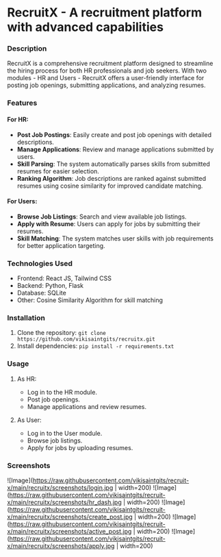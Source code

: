 # RecruitX - A recruitment platform with advanced capabilities

### Description
RecruitX is a comprehensive recruitment platform designed to streamline the hiring process for both HR professionals and job seekers. With two modules - HR and Users - RecruitX offers a user-friendly interface for posting job openings, submitting applications, and analyzing resumes.

### Features

#### For HR:
- **Post Job Postings**: Easily create and post job openings with detailed descriptions.
- **Manage Applications**: Review and manage applications submitted by users.
- **Skill Parsing**: The system automatically parses skills from submitted resumes for easier selection.
- **Ranking Algorithm**: Job descriptions are ranked against submitted resumes using cosine similarity for improved candidate matching.

#### For Users:
- **Browse Job Listings**: Search and view available job listings.
- **Apply with Resume**: Users can apply for jobs by submitting their resumes.
- **Skill Matching**: The system matches user skills with job requirements for better application targeting.

### Technologies Used
- Frontend: React JS, Tailwind CSS
- Backend: Python, Flask
- Database: SQLite
- Other: Cosine Similarity Algorithm for skill matching

### Installation
1. Clone the repository: `git clone https://github.com/vikisaintgits/recruitx.git`
2. Install dependencies: `pip install -r requirements.txt`


### Usage
1. As HR:
   - Log in to the HR module.
   - Post job openings.
   - Manage applications and review resumes.
   
2. As User:
   - Log in to the User module.
   - Browse job listings.
   - Apply for jobs by uploading resumes.

### Screenshots

![Image](https://raw.githubusercontent.com/vikisaintgits/recruit-x/main/recruitx/screenshots/login.jpg | width=200)
![Image](https://raw.githubusercontent.com/vikisaintgits/recruit-x/main/recruitx/screenshots/hr_dash.jpg | width=200)
![Image](https://raw.githubusercontent.com/vikisaintgits/recruit-x/main/recruitx/screenshots/create_post.jpg | width=200)
![Image](https://raw.githubusercontent.com/vikisaintgits/recruit-x/main/recruitx/screenshots/active_post.jpg | width=200)
![Image](https://raw.githubusercontent.com/vikisaintgits/recruit-x/main/recruitx/screenshots/apply.jpg | width=200)
